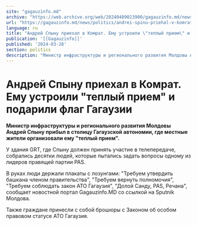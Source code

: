 ```yaml
---
site: "gagauzinfo.md"
archive: "https://web.archive.org/web/20240409023900/gagauzinfo.md/news/politics/andrei-spinu-priehal-v-komrat-emu-ustroili-teplii-priem-i-podarili-flag-gagauzii"
url: "https://gagauzinfo.md/news/politics/andrei-spinu-priehal-v-komrat-emu-ustroili-teplii-priem-i-podarili-flag-gagauzii"
language: ru
title: "Андрей Спыну приехал в Комрат. Ему устроили \"теплый прием\" и подарили флаг Гагаузии"
publication: '[[Gagauzinfo]]'
published: '2024-03-28'
section: politics
description: "Министр инфраструктуры и регионального развития Молдовы Андрей Спыну прибыл в столицу Гагаузской автономии, где местные жители организовали ему \"теплый прием\"."
---
```


# Андрей Спыну приехал в Комрат. Ему устроили "теплый прием" и подарили флаг Гагаузии

**Министр инфраструктуры и регионального развития Молдовы Андрей Спыну прибыл в столицу Гагаузской автономии, где местные жители организовали ему "теплый прием".**

У здания GRT, где Спыну должен принять участие в телепередаче, собрались десятки людей, которые пытались задать вопросы одному из лидеров правящей партии PAS.

В руках люди держали плакаты с лозунгами: "Требуем утвердить башкана членом правительства", "Требуем вернуть полномочия", "Требуем соблюдать закон АТО Гагаузия", "Долой Санду, PAS, Речана", сообщает новостной портал Gagauzinfo.MD со ссылкой на Sputnik Молдова.

Также граждане принесли с собой брошюры с Законом об особом правовом статусе АТО Гагаузия.